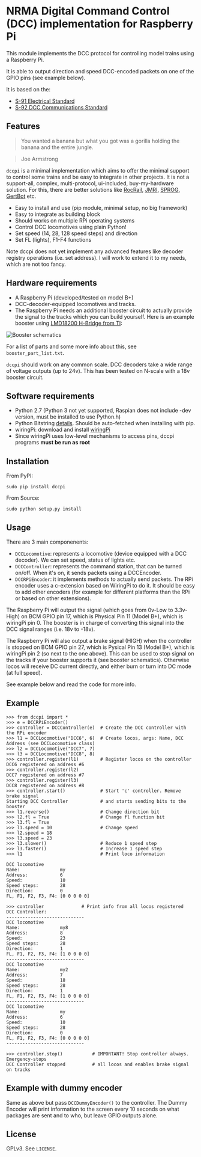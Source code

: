 NRMA Digital Command Control (DCC) implementation for Raspberry Pi
==================================================================

This module implements the DCC protocol for controlling model trains using a Raspberry Pi.

It is able to output direction and speed DCC-encoded packets on one of the GPIO pins (see example below).

It is based on the:
  * [S-91 Electrical Standard](http://www.nmra.org/sites/default/files/standards/sandrp/pdf/s-9.1_electrical_standards_2006.pdf)
  * [S-92 DCC Communications Standard](http://www.nmra.org/sites/default/files/s-92-2004-07.pdf)

Features
--------

> You wanted a banana but what you got was a gorilla holding the banana and the entire jungle.

> Joe Armstrong

`dccpi` is a minimal implementation which aims to offer the minimal support to control some trains and be easy to integrate in other projects. It is not a support-all, complex, multi-protocol, ui-included, buy-my-hardware solution. For this, there are better solutions like [RocRail](http://wiki.rocrail.net/doku.php), [JMRI](http://jmri.sourceforge.net/), [SPROG](http://www.sprog-dcc.co.uk/), [GertBot](http://www.gertbot.com/) etc.


  * Easy to install and use (pip module, minimal setup, no big framework)
  * Easy to integrate as building block
  * Should works on multiple RPi operating systems
  * Control DCC locomotives using plain Python!
  * Set speed (14, 28, 128 speed steps) and direction
  * Set FL (lights), F1-F4 functions

Note dccpi does not yet implement any advanced features like decoder registry operations (i.e. set address). I will work to extend it to my needs, which are not too fancy.

Hardware requirements
---------------------

  * A Raspberry Pi (developed/tested on model B+)
  * DCC-decoder-equipped locomotives and tracks.
  * The Raspberry Pi needs an additional booster circuit to actually provide the signal to the tracks which you can build yourself. Here is an example booster using [LMD18200 H-Bridge from TI](http://www.ti.com/product/LMD18200):

![Booster schematics](https://raw.githubusercontent.com/hsanjuan/dccpi/master/dcc_booster_schem.png)

For a list of parts and some more info about this, see `booster_part_list.txt`.

`dccpi` should work on any common scale. DCC decoders take a wide range of voltage outputs (up to 24v). This has been tested on N-scale with a 18v booster circuit.

Software requirements
---------------------

  * Python 2.7 (Python 3 not yet supported, Raspian does not include -dev version, must be installed to use Python.h)
  * Python Bitstring [details](https://pypi.python.org/pypi/bitstring/3.1.3). Should be auto-fetched when installing with pip.
  * wiringPi: download and install [wiringPi](http://wiringpi.com/download-and-install/)
  * Since wiringPi uses low-level mechanisms to access pins, dccpi programs **must be run as root**

Installation
------------

From PyPI:

`sudo pip install dccpi`

From Source:

`sudo python setup.py install`

Usage
-----

There are 3 main componenents:

  * `DCCLocomotive`: represents a locomotive (device equipped with a DCC decoder). We can set speed, status of lights etc.
  * `DCCController`: represents the command station, that can be turned on/off. When it's on, it sends packets using a DCCEncoder.
  * `DCCRPiEncoder`: it implements methods to actually send packets. The RPi encoder uses a c-extension based on WiringPi to do it. It should be easy to add other encoders (for example for different platforms than the RPi or based on other extensions).

The Raspberry Pi will output the signal (which goes from 0v-Low to 3.3v-High) on BCM GPIO pin 17, which is Physical Pin 11 (Model B+), which is wiringPi pin 0. The booster is in charge of converting this signal into the DCC signal ranges (i.e. 18v to -18v).

The Raspberry Pi will also output a brake signal (HIGH) when the controller is stopped on BCM GPIO pin 27, which is Pysical Pin 13 (Model B+), which is wiringPi pin 2 (so next to the one above). This can be used to stop signal on the tracks if your booster supports it (see booster schematics). Otherwise locos will receive DC current directly, and either burn or turn into DC mode (at full speed).

See example below and read the code for more info.

Example
-------
    >>> from dccpi import *
    >>> e = DCCRPiEncoder()
    >>> controller = DCCController(e)  # Create the DCC controller with the RPi encoder
    >>> l1 = DCCLocomotive("DCC6", 6)  # Create locos, args: Name, DCC Address (see DCCLocomotive class)
    >>> l2 = DCCLocomotive("DCC7", 7)
    >>> l3 = DCCLocomotive("DCC8", 8)
    >>> controller.register(l1)        # Register locos on the controller
    DCC6 registered on address #6
    >>> controller.register(l2)
    DCC7 registered on address #7
    >>> controller.register(l3)
    DCC8 registered on address #8
    >>> controller.start()             # Start 'c' controller. Remove brake signal
    Starting DCC Controller            # and starts sending bits to the booster
    >>> l1.reverse()                   # Change direction bit
    >>> l2.fl = True                   # Change fl function bit
    >>> l3.fl = True
    >>> l1.speed = 10                  # Change speed
    >>> l2.speed = 18
    >>> l3.speed = 23
    >>> l3.slower()                    # Reduce 1 speed step
    >>> l3.faster()                    # Increase 1 speed step
    >>> l1                             # Print loco information

    DCC locomotive
    Name:               my
    Address:            6
    Speed:              10
    Speed steps:        28
    Direction:          0
    FL, F1, F2, F3, F4: [0 0 0 0 0]

    >>> controller              # Print info from all locos registered
    DCC Controller:
    -----------------------------
    DCC locomotive
    Name:               my8
    Address:            8
    Speed:              23
    Speed steps:        28
    Direction:          1
    FL, F1, F2, F3, F4: [1 0 0 0 0]
    -----------------------------
    DCC locomotive
    Name:               my2
    Address:            7
    Speed:              18
    Speed steps:        28
    Direction:          1
    FL, F1, F2, F3, F4: [1 0 0 0 0]
    -----------------------------
    DCC locomotive
    Name:               my
    Address:            6
    Speed:              10
    Speed steps:        28
    Direction:          0
    FL, F1, F2, F3, F4: [0 0 0 0 0]
    -----------------------------

    >>> controller.stop()           # IMPORTANT! Stop controller always. Emergency-stops
    DCC Controller stopped          # all locos and enables brake signal on tracks

Example with dummy encoder
--------------------------

Same as above but pass `DCCDummyEncoder()` to the controller. The Dummy Encoder will print information to the screen every 10 seconds on what packages are sent and to who, but leave GPIO outputs alone.

License
-------

GPLv3. See `LICENSE`.
